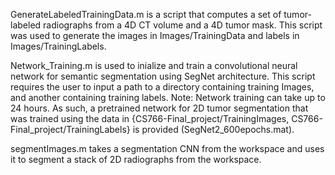 
GenerateLabeledTrainingData.m is a script that computes a set of tumor-labeled radiographs from a 4D CT volume and a 4D tumor mask. This script was used to generate the images in
Images/TrainingData and labels in Images/TrainingLabels.

Network_Training.m is used to inialize and train a convolutional neural network for semantic segmentation using SegNet architecture. This script requires the user to input 
a path to a directory containing training Images, and another containing training labels. Note: Network training can take up to 24 hours. As such, a pretrained network for 2D
tumor segmentation that was trained using the data in {CS766-Final_project/TrainingImages, CS766-Final_project/TrainingLabels} is provided (SegNet2_600epochs.mat).

segmentImages.m takes a segmentation CNN from the workspace and uses it to segment a stack of 2D radiographs from the workspace. 
